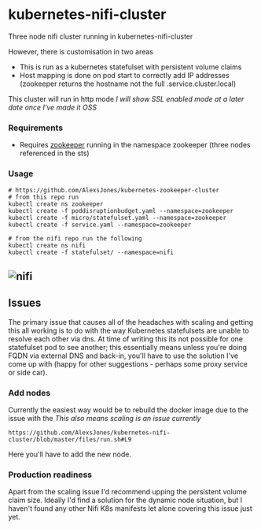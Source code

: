 # kubernetes-nifi-cluster

Three node nifi cluster running in kubernetes-nifi-cluster

However, there is customisation in two areas
- This is run as a kubernetes statefulset with persistent volume claims
- Host mapping is done on pod start to correctly add IP addresses (zookeeper returns the hostname not the full .service.cluster.local)

This cluster will run in http mode *I will show SSL enabled mode at a later date once I've made it OSS*


### Requirements


- Requires [zookeeper](https://github.com/AlexsJones/kubernetes-zookeeper-cluster) running in the namespace zookeeper (three nodes referenced in the sts)


### Usage
```
# https://github.com/AlexsJones/kubernetes-zookeeper-cluster
# from this repo run
kubectl create ns zookeeper
kubectl create -f poddisruptionbudget.yaml --namespace=zookeeper
kubectl create -f micro/statefulset.yaml --namespace=zookeeper
kubectl create -f service.yaml --namespace=zookeeper

# from the nifi repo run the following
kubectl create ns nifi
kubectl create -f statefulset/ --namespace=nifi
```

![nifi](https://i.imgur.com/pK3pulW.jpg)
---

## Issues

The primary issue that causes all of the headaches with scaling and getting this all working is to do with the way Kubernetes statefulsets are unable to resolve each other via dns. At time of writing this its not possible for one statefulset pod to see another; this essentially means unless you're doing FQDN via external DNS and back-in, you'll have to use the solution I've come up with (happy for other suggestions - perhaps some proxy service or side car).

### Add nodes

Currently the easiest way would be to rebuild the docker image due to the issue with the
*This also means scaling is an issue currently*

`https://github.com/AlexsJones/kubernetes-nifi-cluster/blob/master/files/run.sh#L9`

Here you'll have to add the new node.

### Production readiness

Apart from the scaling issue I'd recommend upping the persistent volume claim size.
Ideally I'd find a solution for the dynamic node situation, but I haven't found any other Nifi K8s manifests let alone covering this issue just yet.

